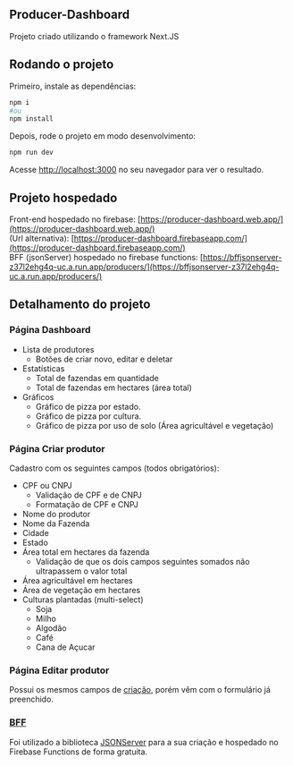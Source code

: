 ## Producer-Dashboard

Projeto criado utilizando o framework Next.JS

## Rodando o projeto

Primeiro, instale as dependências:

```bash
npm i
#ou
npm install
```

Depois, rode o projeto em modo desenvolvimento:

```bash
npm run dev
```

Acesse [http://localhost:3000](http://localhost:3000) no seu navegador para ver o resultado.

## Projeto hospedado
Front-end hospedado no firebase: [https://producer-dashboard.web.app/](https://producer-dashboard.web.app/)<br>
(Url alternativa): [https://producer-dashboard.firebaseapp.com/](https://producer-dashboard.firebaseapp.com/)<br>
BFF (jsonServer) hospedado no firebase functions: [https://bffjsonserver-z37l2ehg4q-uc.a.run.app/producers/](https://bffjsonserver-z37l2ehg4q-uc.a.run.app/producers/)

## Detalhamento do projeto

### Página Dashboard
- Lista de produtores 
  - Botões de criar novo, editar e deletar
- Estatísticas 
  - Total de fazendas em quantidade
  - Total de fazendas em hectares (área total)
- Gráficos
  - Gráfico de pizza por estado.
  - Gráfico de pizza por cultura.
  - Gráfico de pizza por uso de solo (Área agricultável e vegetação)  

### Página Criar produtor
 Cadastro com os seguintes campos (todos obrigatórios):
  - CPF ou CNPJ
    - Validação de CPF e de CNPJ
    - Formatação de CPF e CNPJ
  - Nome do produtor
  - Nome da Fazenda
  - Cidade
  - Estado
  - Área total em hectares da fazenda
    - Validação de que os dois campos seguintes somados não ultrapassem o valor total
  - Área agricultável em hectares
  - Área de vegetação em hectares
  - Culturas plantadas (multi-select)
    - Soja
    - Milho
    - Algodão
    - Café
    - Cana de Açucar

### Página Editar produtor
Possui os mesmos campos de [criação](#Criar-produtor), porém vêm com o formulário já preenchido.

### [BFF](/functions)
Foi utilizado a biblioteca [JSONServer](https://www.npmjs.com/package/json-server) para a sua criação e hospedado no Firebase Functions de forma gratuita.
